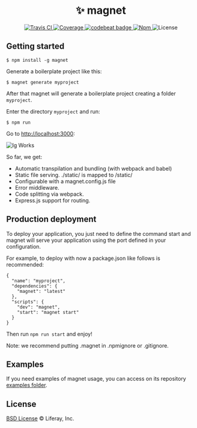 <h1 align="center">✨ magnet</h1>

<div align="center">
  <a href="http://travis-ci.com/wedeploy/magnet">
    <img src="https://travis-ci.com/wedeploy/magnet.svg?token=a51FNuiJPYZtHhup9q1V&branch=master" alt="Travis CI" />
  </a>

  <a href="https://codecov.io/gh/wedeploy/magnet">
    <img src="https://codecov.io/gh/wedeploy/magnet/branch/master/graph/badge.svg" alt="Coverage" />
  </a>

  <a href="https://codebeat.co/projects/github-com-wedeploy-magnet">
    <img alt="codebeat badge" src="https://codebeat.co/badges/05e27c84-b714-4d51-aa74-287707fb8a15" />
  </a>

  <a href="https://www.npmjs.com/package/magnet">
    <img src="https://img.shields.io/npm/v/magnet.svg" alt="Npm" />
  </a>

  <img src="https://img.shields.io/npm/l/magnet.svg" alt="License">
</div>

## Getting started

```
$ npm install -g magnet
```

Generate a boilerplate project like this:

```
$ magnet generate myproject
```

After that magnet will generate a boilerplate project creating a folder `myproject`.

Enter the directory `myproject` and run:

```
$ npm run
```

Go to [http://localhost:3000](http://localhost:3000):

![Ig Works](https://cloud.githubusercontent.com/assets/301291/23236885/ddd14b32-f90f-11e6-9588-ae2bb4215cbd.png)

So far, we get:

* Automatic transpilation and bundling (with webpack and babel)
* Static file serving. ./static/ is mapped to /static/
* Configurable with a magnet.config.js file
* Error middleware.
* Code splitting via webpack.
* Express.js support for routing.


## Production deployment

To deploy your application, you just need to define the command start and magnet will serve your application using the port defined in your configuration.

For example, to deploy with now a package.json like follows is recommended:

```
{
  "name": "myproject",
  "dependencies": {
    "magnet": "latest"
  },
  "scripts": {
    "dev": "magnet",
    "start": "magnet start"
  }
}
```

Then run `npm run start` and enjoy!

Note: we recommend putting .magnet in .npmignore or .gitignore.


## Examples

If you need examples of magnet usage, you can access on its repository [examples folder](https://github.com/wedeploy/magnet/tree/master/examples).


## License

[BSD License](https://github.com/wedeploy/magnet/blob/master/LICENSE.md) © Liferay, Inc.
